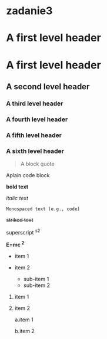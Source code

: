 # zadanie3

# A first level  header

# A first level header

## A second level header

### A third level header

### A fourth level header

### A fifth level header

### A sixth level header

> A block quote

 Aplain code  block

**bold text**

_italic text_

`Monospaced text (e.g., code)`

~~striked  text~~

superscript <sup> s2

**E=mc<sup> 2** 

- item 1

- item 2

  - sub-item 1
  - sub-item 2
  
1. item 1
2. item 2

    a.item 1

   b.item 2
